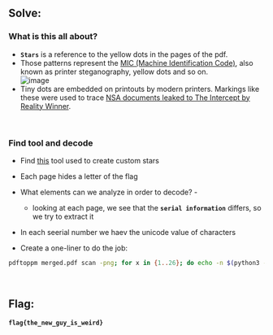 ## Solve:

### What is this all about?

- **`Stars`** is a reference to the yellow dots in the pages of the pdf.
- Those patterns represent the [MIC (Machine Identification Code)](https://en.wikipedia.org/wiki/Machine_Identification_Code), also known as printer steganography, yellow dots and so on.
  <br>
  ![image](https://user-images.githubusercontent.com/93029180/209968190-a1163d92-6f03-47c7-a9a4-ef62139fec0c.png)
- Tiny dots are embedded on printouts by modern printers. Markings like these were used to trace [NSA documents leaked to The Intercept by Reality Winner](https://www.bbc.com/future/article/20170607-why-printers-add-secret-tracking-dots).

<br>

### Find tool and decode

- Find [this](https://github.com/dfd-tud/deda) tool used to create custom stars
- Each page hides a letter of the flag
- What elements can we analyze in order to decode? - 
  - looking at each page, we see that the **`serial information`** differs, so we try to extract it
- In each seerial number we haev the unicode value of characters


- Create a one-liner to do the job:
```bash
pdftoppm merged.pdf scan -png; for x in {1..26}; do echo -n $(python3 -c "print(chr($(deda_parse_print $x.png | grep serial | cut -d '-' -f2 | sed 's/^0*//')))"); done
```

<br>

## Flag:
**`flag{the_new_guy_is_weird}`**
